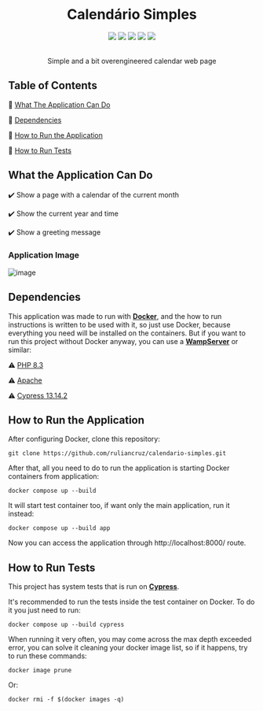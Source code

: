 <div align="center">
  <h1>Calendário Simples</h1>
  <div>
    <img src="https://img.shields.io/static/v1?label=php&message=8.3.0&color=purple&style=for-the-badge&logo=php"/>
    <img src="https://img.shields.io/static/v1?label=cypress&message=13.14.2&color=GREEN&style=for-the-badge&logo=cypress&logoColor=white"/>
    <img src="https://img.shields.io/static/v1?label=tests&message=4&color=green&style=for-the-badge"/>
    <img src="https://img.shields.io/static/v1?label=status&message=finished&color=green&style=for-the-badge"/>
    <img src="https://img.shields.io/static/v1?label=license&message=unlicense&color=green&style=for-the-badge"/>
  </div><br>

  Simple and a bit overengineered calendar web page
</div>


## Table of Contents

:small_blue_diamond: [What The Application Can Do](#what-the-application-can-do)

:small_blue_diamond: [Dependencies](#dependencies)

:small_blue_diamond: [How to Run the Application](#how-to-run-the-application)

:small_blue_diamond: [How to Run Tests](#how-to-run-tests)

## What the Application Can Do

:heavy_check_mark: Show a page with a calendar of the current month

:heavy_check_mark: Show the current year and time

:heavy_check_mark: Show a greeting message

### Application Image

![image](https://github.com/user-attachments/assets/ceed947c-5ffd-40ed-876e-eb3c8340835a)

## Dependencies

This application was made to run with [**Docker**](https://www.docker.com/), and the how to run instructions is written to be used with it, so just use Docker, because everything you need will be installed on the containers. But if you want to run this project without Docker anyway, you can use a [**WampServer**](https://www.wampserver.com/) or similar:

:warning: [PHP 8.3](https://www.php.net/)

:warning: [Apache](https://www.apache.org/)

:warning: [Cypress 13.14.2](https://www.cypress.io/)

## How to Run the Application

After configuring Docker, clone this repository:

```
git clone https://github.com/ruliancruz/calendario-simples.git
```

After that, all you need to do to run the application is starting Docker containers from application:

```
docker compose up --build
```

It will start test container too, if want only the main application, run it instead:

```
docker compose up --build app
```

Now you can access the application through http://localhost:8000/ route.

## How to Run Tests

This project has system tests that is run on [**Cypress**](https://www.cypress.io/).

It's recommended to run the tests inside the test container on Docker. To do it you just need to run:

```
docker compose up --build cypress
```

When running it very often, you may come across the max depth exceeded error, you can solve it cleaning your docker image list, so if it happens, try to run these commands:

```
docker image prune
```

Or:

```
docker rmi -f $(docker images -q)
```
